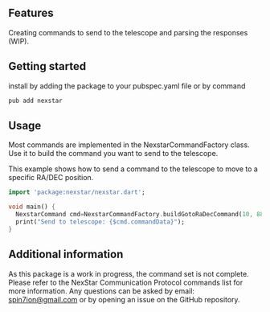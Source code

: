 <!-- 
Celestron's NexStar Communication protocol implementation for Dart and Flutter.

This package is a work in progress!

The NexStar protocol is used to communicate with Celestron's NexStar telescopes.
This package focuses on building the commands and parsing the responses from the telescope.
The communications layer is not implemented in this package as it can bu UART, TCP/IP, Bluetooth SPP or BLE.

Any issues can be posted to the [GitHub repository](
(https://github.com/spin7ion/nexstar_flutter/issues)
and the Flutter guide for
[developing packages and plugins](https://flutter.dev/to/develop-packages). 
-->


## Features

Creating commands to send to the telescope and parsing the responses (WIP).

## Getting started

install by adding the package to your pubspec.yaml file or by command

```bash
pub add nexstar
```

## Usage

Most commands are implemented in the NexstarCommandFactory class.
Use it to build the command you want to send to the telescope.

This example shows how to send a command to the telescope to move to a specific RA/DEC position.

```dart
import 'package:nexstar/nexstar.dart';

void main() {
  NexstarCommand cmd=NexstarCommandFactory.buildGotoRaDecCommand(10, 88, false);
  print("Send to telescope: {$cmd.commandData}");
}
```

## Additional information

As this package is a work in progress, the command set is not complete.
Please refer to the NexStar Communication Protocol commands list for more information.
Any questions can be asked by email: [spin7ion@gmail.com](mailto:spin7ion@gmail.com)  or by opening an issue on the GitHub repository.